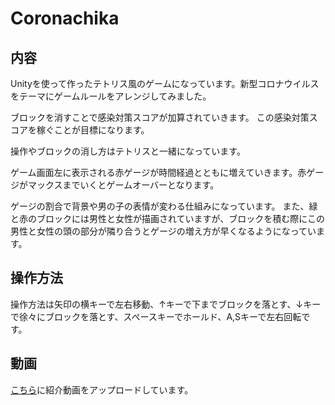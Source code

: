 # Coronachika

## 内容

Unityを使って作ったテトリス風のゲームになっています。新型コロナウイルスをテーマにゲームルールをアレンジしてみました。

ブロックを消すことで感染対策スコアが加算されていきます。
この感染対策スコアを稼ぐことが目標になります。

操作やブロックの消し方はテトリスと一緒になっています。

ゲーム画面左に表示される赤ゲージが時間経過とともに増えていきます。赤ゲージがマックスまでいくとゲームオーバーとなります。

ゲージの割合で背景や男の子の表情が変わる仕組みになっています。
また、緑と赤のブロックには男性と女性が描画されていますが、ブロックを積む際にこの男性と女性の頭の部分が隣り合うとゲージの増え方が早くなるようになっています。

## 操作方法

操作方法は矢印の横キーで左右移動、↑キーで下までブロックを落とす、↓キーで徐々にブロックを落とす、スペースキーでホールド、A,Sキーで左右回転です。


## 動画

[こちら](https://youtu.be/O-1crrtR7fE)に紹介動画をアップロードしています。

